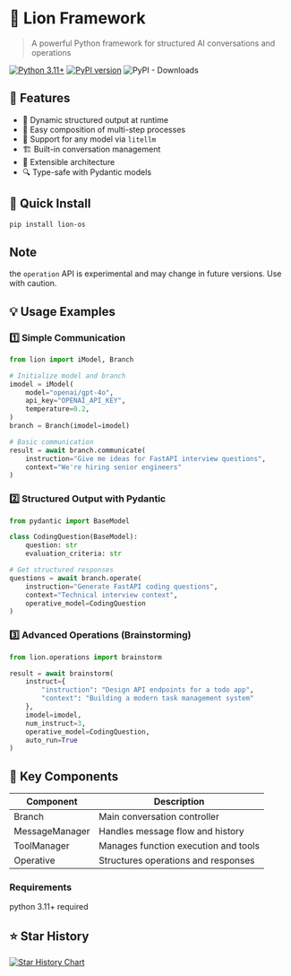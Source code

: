 # 🦁 Lion Framework

> A powerful Python framework for structured AI conversations and operations

[![Python 3.11+](https://img.shields.io/badge/python-3.11+-blue.svg)](https://www.python.org/downloads/)
[![PyPI version](https://badge.fury.io/py/lion-os.svg)](https://badge.fury.io/py/lion-os)
![PyPI - Downloads](https://img.shields.io/pypi/dm/lion-os?color=blue)

## 🌟 Features

- 🎯 Dynamic structured output at runtime
- 🔄 Easy composition of multi-step processes
- 🤖 Support for any model via `litellm`
- 🏗️ Built-in conversation management
- 🧩 Extensible architecture
- 🔍 Type-safe with Pydantic models

## 🚀 Quick Install

```bash
pip install lion-os
```

## Note

the `operation` API is experimental and may change in future versions. Use with caution.


## 💡 Usage Examples

### 1️⃣ Simple Communication

```python
from lion import iModel, Branch

# Initialize model and branch
imodel = iModel(
    model="openai/gpt-4o",
    api_key="OPENAI_API_KEY",
    temperature=0.2,
)
branch = Branch(imodel=imodel)

# Basic communication
result = await branch.communicate(
    instruction="Give me ideas for FastAPI interview questions",
    context="We're hiring senior engineers"
)
```

### 2️⃣ Structured Output with Pydantic

```python
from pydantic import BaseModel

class CodingQuestion(BaseModel):
    question: str
    evaluation_criteria: str

# Get structured responses
questions = await branch.operate(
    instruction="Generate FastAPI coding questions",
    context="Technical interview context",
    operative_model=CodingQuestion
)
```

### 3️⃣ Advanced Operations (Brainstorming)

```python
from lion.operations import brainstorm

result = await brainstorm(
    instruct={
        "instruction": "Design API endpoints for a todo app",
        "context": "Building a modern task management system"
    },
    imodel=imodel,
    num_instruct=3,
    operative_model=CodingQuestion,
    auto_run=True
)
```

## 🎯 Key Components

| Component | Description |
|-----------|-------------|
| Branch | Main conversation controller |
| MessageManager | Handles message flow and history |
| ToolManager | Manages function execution and tools |
| Operative | Structures operations and responses |


### Requirements

python 3.11+ required

## ⭐ Star History

[![Star History Chart](https://api.star-history.com/svg?repos=lion-agi/lion-os&type=Date)](https://star-history.com/#ohdearquant/lion-os)
